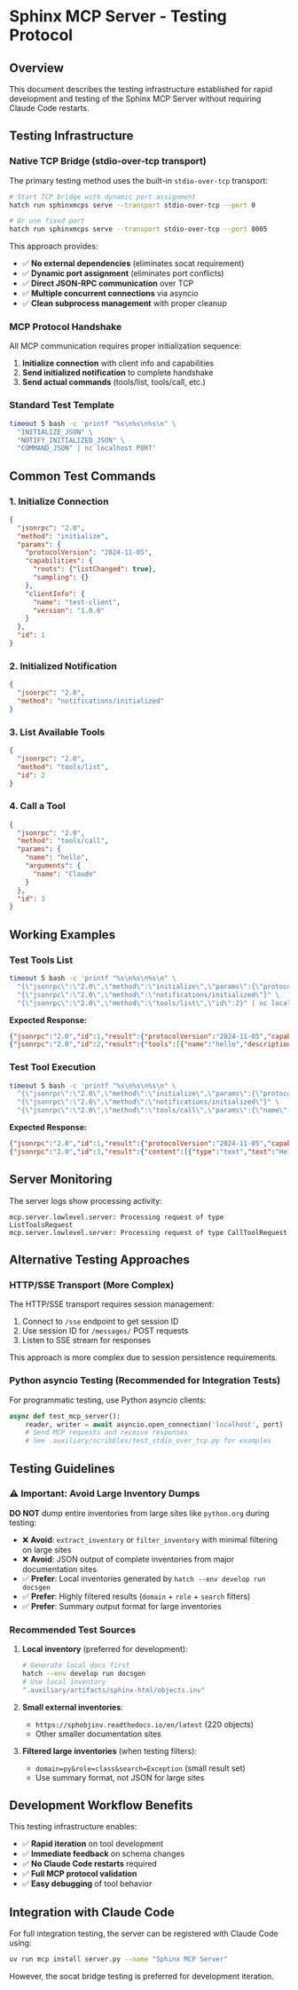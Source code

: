 # Sphinx MCP Server - Testing Protocol

## Overview

This document describes the testing infrastructure established for rapid development and testing of the Sphinx MCP Server without requiring Claude Code restarts.

## Testing Infrastructure

### Native TCP Bridge (stdio-over-tcp transport)

The primary testing method uses the built-in `stdio-over-tcp` transport:

```bash
# Start TCP bridge with dynamic port assignment
hatch run sphinxmcps serve --transport stdio-over-tcp --port 0

# Or use fixed port
hatch run sphinxmcps serve --transport stdio-over-tcp --port 8005
```

This approach provides:
- ✅ **No external dependencies** (eliminates socat requirement)
- ✅ **Dynamic port assignment** (eliminates port conflicts)
- ✅ **Direct JSON-RPC communication** over TCP
- ✅ **Multiple concurrent connections** via asyncio
- ✅ **Clean subprocess management** with proper cleanup

### MCP Protocol Handshake

All MCP communication requires proper initialization sequence:

1. **Initialize connection** with client info and capabilities
2. **Send initialized notification** to complete handshake  
3. **Send actual commands** (tools/list, tools/call, etc.)

### Standard Test Template

```bash
timeout 5 bash -c 'printf "%s\n%s\n%s\n" \
  "INITIALIZE_JSON" \
  "NOTIFY_INITIALIZED_JSON" \
  "COMMAND_JSON" | nc localhost PORT'
```

## Common Test Commands

### 1. Initialize Connection

```json
{
  "jsonrpc": "2.0",
  "method": "initialize", 
  "params": {
    "protocolVersion": "2024-11-05",
    "capabilities": {
      "roots": {"listChanged": true},
      "sampling": {}
    },
    "clientInfo": {
      "name": "test-client", 
      "version": "1.0.0"
    }
  },
  "id": 1
}
```

### 2. Initialized Notification

```json
{
  "jsonrpc": "2.0",
  "method": "notifications/initialized"
}
```

### 3. List Available Tools

```json
{
  "jsonrpc": "2.0",
  "method": "tools/list",
  "id": 2
}
```

### 4. Call a Tool

```json
{
  "jsonrpc": "2.0",
  "method": "tools/call",
  "params": {
    "name": "hello",
    "arguments": {
      "name": "Claude"
    }
  },
  "id": 3
}
```

## Working Examples

### Test Tools List

```bash
timeout 5 bash -c 'printf "%s\n%s\n%s\n" \
  "{\"jsonrpc\":\"2.0\",\"method\":\"initialize\",\"params\":{\"protocolVersion\":\"2024-11-05\",\"capabilities\":{\"roots\":{\"listChanged\":true},\"sampling\":{}},\"clientInfo\":{\"name\":\"test-client\",\"version\":\"1.0.0\"}},\"id\":1}" \
  "{\"jsonrpc\":\"2.0\",\"method\":\"notifications/initialized\"}" \
  "{\"jsonrpc\":\"2.0\",\"method\":\"tools/list\",\"id\":2}" | nc localhost PORT'
```

**Expected Response:**
```json
{"jsonrpc":"2.0","id":1,"result":{"protocolVersion":"2024-11-05","capabilities":{"experimental":{},"prompts":{"listChanged":false},"resources":{"subscribe":false,"listChanged":false},"tools":{"listChanged":false}},"serverInfo":{"name":"Sphinx MCP Server","version":"1.11.0"}}}
{"jsonrpc":"2.0","id":2,"result":{"tools":[{"name":"hello","description":" Says hello with the given name. ","inputSchema":{"properties":{"name":{"default":"World","title":"Name","type":"string"}},"title":"helloArguments","type":"object"},"outputSchema":{"properties":{"result":{"title":"Result","type":"string"}},"required":["result"],"title":"helloOutput","type":"object"}}]}}
```

### Test Tool Execution

```bash
timeout 5 bash -c 'printf "%s\n%s\n%s\n" \
  "{\"jsonrpc\":\"2.0\",\"method\":\"initialize\",\"params\":{\"protocolVersion\":\"2024-11-05\",\"capabilities\":{\"roots\":{\"listChanged\":true},\"sampling\":{}},\"clientInfo\":{\"name\":\"test-client\",\"version\":\"1.0.0\"}},\"id\":1}" \
  "{\"jsonrpc\":\"2.0\",\"method\":\"notifications/initialized\"}" \
  "{\"jsonrpc\":\"2.0\",\"method\":\"tools/call\",\"params\":{\"name\":\"hello\",\"arguments\":{\"name\":\"Claude\"}},\"id\":3}" | nc localhost PORT'
```

**Expected Response:**
```json
{"jsonrpc":"2.0","id":1,"result":{"protocolVersion":"2024-11-05","capabilities":{"experimental":{},"prompts":{"listChanged":false},"resources":{"subscribe":false,"listChanged":false},"tools":{"listChanged":false}},"serverInfo":{"name":"Sphinx MCP Server","version":"1.11.0"}}}
{"jsonrpc":"2.0","id":3,"result":{"content":[{"type":"text","text":"Hello, Claude!"}],"structuredContent":{"result":"Hello, Claude!"},"isError":false}}
```

## Server Monitoring

The server logs show processing activity:
```text
mcp.server.lowlevel.server: Processing request of type ListToolsRequest
mcp.server.lowlevel.server: Processing request of type CallToolRequest
```

## Alternative Testing Approaches

### HTTP/SSE Transport (More Complex)

The HTTP/SSE transport requires session management:
1. Connect to `/sse` endpoint to get session ID
2. Use session ID for `/messages/` POST requests  
3. Listen to SSE stream for responses

This approach is more complex due to session persistence requirements.

### Python asyncio Testing (Recommended for Integration Tests)

For programmatic testing, use Python asyncio clients:
```python
async def test_mcp_server():
    reader, writer = await asyncio.open_connection('localhost', port)
    # Send MCP requests and receive responses
    # See .auxiliary/scribbles/test_stdio_over_tcp.py for examples
```

## Testing Guidelines

### ⚠️ Important: Avoid Large Inventory Dumps

**DO NOT** dump entire inventories from large sites like `python.org` during testing:
- ❌ **Avoid**: `extract_inventory` or `filter_inventory` with minimal filtering on large sites
- ❌ **Avoid**: JSON output of complete inventories from major documentation sites
- ✅ **Prefer**: Local inventories generated by `hatch --env develop run docsgen`
- ✅ **Prefer**: Highly filtered results (`domain` + `role` + `search` filters)
- ✅ **Prefer**: Summary output format for large inventories

### Recommended Test Sources

1. **Local inventory** (preferred for development):
   ```bash
   # Generate local docs first
   hatch --env develop run docsgen
   # Use local inventory
   ".auxiliary/artifacts/sphinx-html/objects.inv"
   ```

2. **Small external inventories**:
   - `https://sphobjinv.readthedocs.io/en/latest` (220 objects)
   - Other smaller documentation sites

3. **Filtered large inventories** (when testing filters):
   - `domain=py&role=class&search=Exception` (small result set)
   - Use summary format, not JSON for large sites

## Development Workflow Benefits

This testing infrastructure enables:
- ✅ **Rapid iteration** on tool development
- ✅ **Immediate feedback** on schema changes
- ✅ **No Claude Code restarts** required
- ✅ **Full MCP protocol validation**
- ✅ **Easy debugging** of tool behavior

## Integration with Claude Code

For full integration testing, the server can be registered with Claude Code using:
```bash
uv run mcp install server.py --name "Sphinx MCP Server"
```

However, the socat bridge testing is preferred for development iteration.